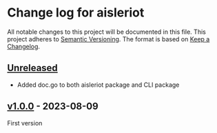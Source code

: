 # Change log for aisleriot
All notable changes to this project will be documented in this file.
This project adheres to [Semantic Versioning].
The format is based on [Keep a Changelog].
	
## [Unreleased]

- Added doc.go to both aisleriot package and CLI package

## [v1.0.0] - 2023-08-09
First version

[Semantic Versioning]: http://semver.org
[Keep a Changelog]: http://keepachangelog.com
[Unreleased]: https://github.com/philhanna/aisleriot/compare/v1.0.0..HEAD
[v1.0.0]: https://github.com/philhanna/aisleriot/compare/71b80c3..v1.0.0
